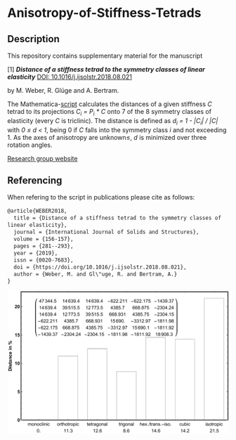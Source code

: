 # Anisotropy-of-Stiffness-Tetrads

## Description

This repository contains supplementary material for the manuscript

[1] **_Distance of a stiffness tetrad to the symmetry classes of linear elasticity_** [DOI: 10.1016/j.ijsolstr.2018.08.021](https://doi.org/10.1016/j.ijsolstr.2018.08.021)

by M. Weber, R. Glüge and A. Bertram.

The Mathematica-[script](./Distances_Of_Stiffness_Tetrad_To_Symmetry_Classes.nb) calculates the distances of a given stiffness *C* tetrad to its projections *C<sub>i</sub> = P<sub>i</sub> * C* onto 7 of the 8 symmetry classes of elasticity (every *C* is triclinic). The distance is defined as *d<sub>i</sub> = 1 - |C<sub>i</sub>| / |C|* with *0 ≤ d < 1*, being 0 if *C* falls into the symmetry class *i* and not exceeding 1. As the axes of anisotropy are unknown≤, *d* is minimized over three rotation angles. 

[Research group website](https://www.ifme.ovgu.de/ifme/en/cem.html)

## Referencing

When refering to the script in publications please cite as follows:

```
@article{WEBER2018,
  title = {Distance of a stiffness tetrad to the symmetry classes of linear elasticity},
  journal = {International Journal of Solids and Structures},
  volume = {156-157},
  pages = {281--293},
  year = {2019},
  issn = {0020-7683},
  doi = {https://doi.org/10.1016/j.ijsolstr.2018.08.021},
  author = {Weber, M. and Gl\"uge, R. and Bertram, A.}
}
```
![ ](./logo.svg)
